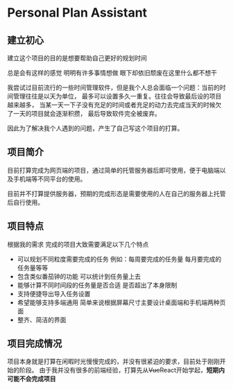 # Personal Plan Assistant
## 建立初心
建立这个项目的目的是想要帮助自己更好的规划时间

总是会有这样的感觉 明明有许多事情想做 眼下却依旧颓废在这里什么都不想干 

我尝试过目前流行的一些时间管理软件，但是我个人总会面临一个问题：当前的时间管理往往是以天为单位，
最多可以设置多久一重复。往往会导致最后设的项目越来越多，
当某一天一下子没有充足的时间或者充足的动力去完成当天的时候欠了一天的项目就会逐渐积攒，
最后导致软件完全被废弃。

因此为了解决我个人遇到的问题，产生了自己写这个项目的打算。

## 项目简介
目前打算完成为网页端的项目，通过简单的托管服务器后即可使用，便于电脑端以及手机端等不同平台的使用。

目前并不打算提供服务器，预期的完成形态是需要使用的人在自己的服务器上托管后自行使用。
## 项目特点

根据我的需求 完成的项目大致需要满足以下几个特点

- 可以规划不同粒度需要完成的任务 例如：每周要完成的任务量 每月要完成的任务量等等
- 包含类似番茄钟的功能 可以统计到任务量上去
- 能够计算不同时间段的任务量是否合适 是否超出了本身限制
- 支持便捷导出导入任务设置
- 希望能够支持多端通用 简单来说根据屏幕尺寸主要设计桌面端和手机端两种页面
- 整齐、简洁的界面

## 项目完成情况
项目本身就是打算在闲暇时光慢慢完成的，并没有很紧迫的要求，目前处于刚刚开始的阶段。
由于我并没有很多的前端经验，打算先从~~Vue~~React开始学起，**短期内可能不会完成项目**
